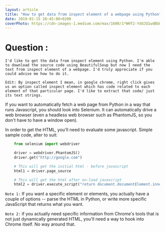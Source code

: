```yaml
---
layout: article
title: "How to get data from inspect element of a webpage using Python"
date: 2019-01-15 20:45:00+0200
coverPhoto: https://cdn-images-1.medium.com/max/1600/1*WHf2-YddJQ1wdBGOvAo8Gw.gif
---
```


# Question :
~~~~
I'd like to get the data from inspect element using Python. I'm able to download the source code using BeautifulSoup but now I need the text from inspect element of a webpage. I'd truly appreciate if you could advise me how to do it.

Edit: By inspect element I mean, in google chrome, right click gives us an option called inspect element which has code related to each element of that particular page. I'd like to extract that code/ just its text strings.
~~~~



If you want to automatically fetch a web page from Python in a way that runs Javascript, you should look into Selenium. It can automatically drive a web browser (even a headless web browser such as PhantomJS, so you don't have to have a window open).

In order to get the HTML, you'll need to evaluate some javascript. Simple sample code, alter to suit:

```python
	from selenium import webdriver

	driver = webdriver.PhantomJS()
	driver.get("http://google.com")

	# This will get the initial html - before javascript
	html1 = driver.page_source

	# This will get the html after on-load javascript
	html2 = driver.execute_script("return document.documentElement.innerHTML;")
```

`Note 1:` If you want a specific element or elements, you actually have a couple of options -- parse the HTML in Python, or write more specific JavaScript that returns what you want.

`Note 2:` if you actually need specific information from Chrome's tools that is not just dynamically generated HTML, you'll need a way to hook into Chrome itself. No way around that.

